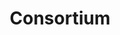 ---
title: "Consortium"
permalink: /consortium/
layout: consortium
nolang: /consortium/
lang: en
parenturl: /consortium/
---